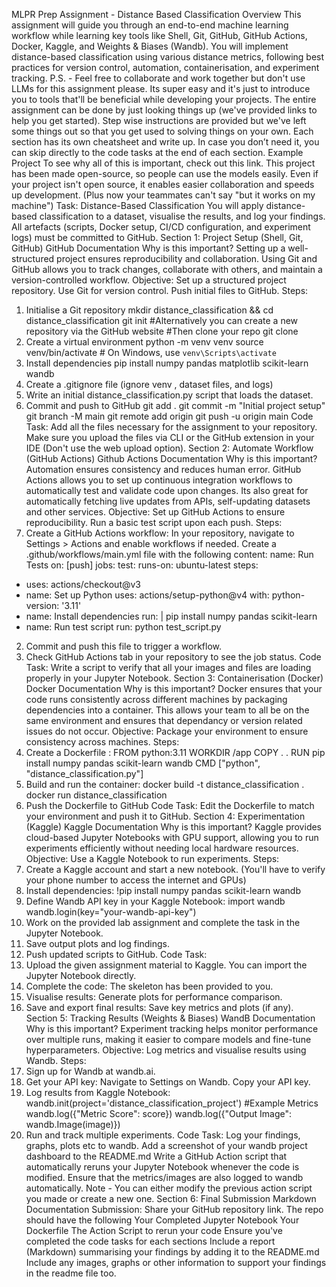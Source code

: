 MLPR Prep Assignment - Distance Based Classification
Overview
This assignment will guide you through an end-to-end machine learning workflow while learning key tools
like Shell, Git, GitHub, GitHub Actions, Docker, Kaggle, and Weights & Biases (Wandb). You will implement
distance-based classification using various distance metrics, following best practices for version
control, automation, containerisation, and experiment tracking.
P.S. - Feel free to collaborate and work together but don't use LLMs for this assignment please. Its super
easy and it's just to introduce you to tools that'll be beneficial while developing your projects. The entire
assignment can be done by just looking things up (we've provided links to help you get started). Step wise
instructions are provided but we've left some things out so that you get used to solving things on your
own.
Each section has its own cheatsheet and write up. In case you don’t need it, you can skip directly to the
code tasks at the end of each section.
Example Project
To see why all of this is important, check out this link. This project has been made open-source, so people
can use the models easily. Even if your project isn't open source, it enables easier collaboration and
speeds up development. (Plus now your teammates can't say "but it works on my machine")
Task: Distance-Based Classification
You will apply distance-based classification to a dataset, visualise the results, and log your findings. All
artefacts (scripts, Docker setup, CI/CD configuration, and experiment logs) must be committed to GitHub.
Section 1: Project Setup (Shell, Git, GitHub)
GitHub Documentation
Why is this important?
Setting up a well-structured project ensures reproducibility and collaboration. Using Git and GitHub allows
you to track changes, collaborate with others, and maintain a version-controlled workflow.
Objective:
Set up a structured project repository.
Use Git for version control.
Push initial files to GitHub.
Steps:
1. Initialise a Git repository
mkdir distance_classification && cd distance_classification
git init
#Alternatively you can create a new repository via the GitHub website
#Then clone your repo
git clone <repo-url>
2. Create a virtual environment
python -m venv venv
source venv/bin/activate # On Windows, use `venv\Scripts\activate`
3. Install dependencies
pip install numpy pandas matplotlib scikit-learn wandb
4. Create a .gitignore file (ignore venv , dataset files, and logs)
5. Write an initial distance_classification.py script that loads the dataset.
6. Commit and push to GitHub
git add .
git commit -m "Initial project setup"
git branch -M main
git remote add origin <your-repo-url>
git push -u origin main
Code Task:
Add all the files necessary for the assignment to your repository.
Make sure you upload the files via CLI or the GitHub extension in your IDE (Don't use the web upload
option).
Section 2: Automate Workflow (GitHub Actions)
Github Actions Documentation
Why is this important?
Automation ensures consistency and reduces human error. GitHub Actions allows you to set up continuous
integration workflows to automatically test and validate code upon changes. Its also great for
automatically fetching live updates from APIs, self-updating datasets and other services.
Objective:
Set up GitHub Actions to ensure reproducibility.
Run a basic test script upon each push.
Steps:
1. Create a GitHub Actions workflow:
In your repository, navigate to Settings > Actions and enable workflows if needed.
Create a .github/workflows/main.yml file with the following content:
name: Run Tests
on: [push]
jobs:
 test:
 runs-on: ubuntu-latest
 steps:
 - uses: actions/checkout@v3
 - name: Set up Python
 uses: actions/setup-python@v4
 with:
 python-version: '3.11'
 - name: Install dependencies
 run: |
 pip install numpy pandas scikit-learn
 - name: Run test script
 run: python test_script.py
2. Commit and push this file to trigger a workflow.
3. Check GitHub Actions tab in your repository to see the job status.
Code Task:
Write a script to verify that all your images and files are loading properly in your Jupyter Notebook.
Section 3: Containerisation (Docker)
Docker Documentation
Why is this important?
Docker ensures that your code runs consistently across different machines by packaging dependencies
into a container. This allows your team to all be on the same environment and ensures that dependancy or
version related issues do not occur.
Objective:
Package your environment to ensure consistency across machines.
Steps:
1. Create a Dockerfile :
FROM python:3.11
WORKDIR /app
COPY . .
RUN pip install numpy pandas scikit-learn wandb
CMD ["python", "distance_classification.py"]
2. Build and run the container:
docker build -t distance_classification .
docker run distance_classification
3. Push the Dockerfile to GitHub
Code Task:
Edit the Dockerfile to match your environment and push it to GitHub.
Section 4: Experimentation (Kaggle)
Kaggle Documentation
Why is this important?
Kaggle provides cloud-based Jupyter Notebooks with GPU support, allowing you to run experiments
efficiently without needing local hardware resources.
Objective:
Use a Kaggle Notebook to run experiments.
Steps:
1. Create a Kaggle account and start a new notebook. (You'll have to verify your phone number to access
the internet and GPUs)
2. Install dependencies:
!pip install numpy pandas scikit-learn wandb
3. Define Wandb API key in your Kaggle Notebook:
import wandb
wandb.login(key="your-wandb-api-key")
4. Work on the provided lab assignment and complete the task in the Jupyter Notebook.
5. Save output plots and log findings.
6. Push updated scripts to GitHub.
Code Task:
1. Upload the given assignment material to Kaggle. You can import the Jupyter Notebook directly.
2. Complete the code: The skeleton has been provided to you.
3. Visualise results: Generate plots for performance comparison.
4. Save and export final results: Save key metrics and plots (if any).
Section 5: Tracking Results (Weights & Biases)
WandB Documentation
Why is this important?
Experiment tracking helps monitor performance over multiple runs, making it easier to compare models
and fine-tune hyperparameters.
Objective:
Log metrics and visualise results using Wandb.
Steps:
1. Sign up for Wandb at wandb.ai.
2. Get your API key:
Navigate to Settings on Wandb.
Copy your API key.
3. Log results from Kaggle Notebook:
wandb.init(project='distance_classification_project')
#Example Metrics
wandb.log({"Metric Score": score})
wandb.log({"Output Image": wandb.Image(image)})
4. Run and track multiple experiments.
Code Task:
Log your findings, graphs, plots etc to wandb. Add a screenshot of your wandb project dashboard to
the README.md
Write a GitHub Action script that automatically reruns your Jupyter Notebook whenever the code is
modified. Ensure that the metrics/images are also logged to wandb automatically.
Note - You can either modify the previous action script you made or create a new one.
Section 6: Final Submission
Markdown Documentation
Submission:
Share your GitHub repository link. The repo should have the following
Your Completed Jupyter Notebook
Your Dockerfile
The Action Script to rerun your code
Ensure you've completed the code tasks for each sections
Include a report (Markdown) summarising your findings by adding it to the README.md
Include any images, graphs or other information to support your findings in the readme file too.

